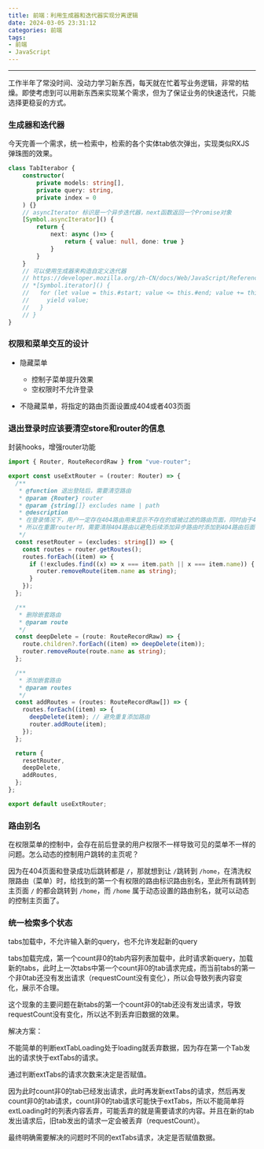 ```yaml
---
title: 前端：利用生成器和迭代器实现分离逻辑
date: 2024-03-05 23:31:12
categories: 前端
tags: 
- 前端
- JavaScript
---
```


-----

工作半年了常没时间、没动力学习新东西，每天就在忙着写业务逻辑，非常的枯燥。即使考虑到可以用新东西来实现某个需求，但为了保证业务的快速迭代，只能选择更稳妥的方式。

### 生成器和迭代器

今天完善一个需求，统一检索中，检索的各个实体tab依次弹出，实现类似RXJS弹珠图的效果。

```typescript
class TabIterabor {
    constructor(
        private models: string[],
        private query: string,
        private index = 0
    ) {}
    // asyncIterator 标识是一个异步迭代器，next函数返回一个Promise对象
    [Symbol.asyncIterator]() {
        return {
    		next: async ()=> {
                return { value: null, done: true }
            }        
        }
    }
    // 可以使用生成器来构造自定义迭代器
    // https://developer.mozilla.org/zh-CN/docs/Web/JavaScript/Reference/Global_Objects/Iterator/Iterator
    // *[Symbol.iterator]() {
    //   for (let value = this.#start; value <= this.#end; value += this.#step) {
    //     yield value;
    //   }
    // }
}
```



### 权限和菜单交互的设计

- 隐藏菜单
  - 控制子菜单提升效果
  - 空权限时不允许登录

- 不隐藏菜单，将指定的路由页面设置成404或者403页面

### 退出登录时应该要清空store和router的信息

封装hooks，增强router功能

```typescript
import { Router, RouteRecordRaw } from "vue-router";

export const useExtRouter = (router: Router) => {
  /**
   * @function 退出登陆后，需要清空路由
   * @param {Router} router
   * @param {string[]} excludes name | path
   * @description
   * 在登录情况下，用户一定存在404路由用来显示不存在的或被过滤的路由页面，同时由于404路由应该放在异步路由后面
   * 所以在重置router时，需要清除404路由以避免后续添加异步路由时添加到404路由后面
   */
  const resetRouter = (excludes: string[]) => {
    const routes = router.getRoutes();
    routes.forEach((item) => {
      if (!excludes.find((x) => x === item.path || x === item.name)) {
        router.removeRoute(item.name as string);
      }
    });
  };

  /**
   * 删除嵌套路由
   * @param route
   */
  const deepDelete = (route: RouteRecordRaw) => {
    route.children?.forEach((item) => deepDelete(item));
    router.removeRoute(route.name as string);
  };

  /**
   * 添加嵌套路由
   * @param routes
   */
  const addRoutes = (routes: RouteRecordRaw[]) => {
    routes.forEach((item) => {
      deepDelete(item); // 避免重复添加路由
      router.addRoute(item);
    });
  };

  return {
    resetRouter,
    deepDelete,
    addRoutes,
  };
};

export default useExtRouter;
```



### 路由别名

在权限菜单的控制中，会存在前后登录的用户权限不一样导致可见的菜单不一样的问题。怎么动态的控制用户跳转的主页呢？

因为在404页面和登录成功后跳转都是 `/`，那就想到让 `/`跳转到 `/home`，在清洗权限路由（菜单）时，给找到的第一个有权限的路由标识路由别名，至此所有跳转到主页面 `/` 的都会跳转到 `/home`，而 `/home` 属于动态设置的路由别名，就可以动态的控制主页面了。



### 统一检索多个状态

tabs加载中，不允许输入新的query，也不允许发起新的query

tabs加载完成，第一个count非0的tab内容列表加载中，此时请求新query，加载新的tabs，此时上一次tabs中第一个count非0的tab请求完成，而当前tabs的第一个非0tab还没有发出请求（requestCount没有变化），所以会导致列表内容变化，展示不合理。

这个现象的主要问题在新tabs的第一个count非0的tab还没有发出请求，导致requestCount没有变化，所以达不到丢弃旧数据的效果。



解决方案：

不能简单的判断extTabLoading处于loading就丢弃数据，因为存在第一个Tab发出的请求快于extTabs的请求。

通过判断extTabs的请求次数来决定是否赋值。

因为此时count非0的tab已经发出请求，此时再发新extTabs的请求，然后再发count非0的tab请求，count非0的tab请求可能快于extTabs，所以不能简单将extLoading时的列表内容丢弃，可能丢弃的就是需要请求的内容。并且在新的tab发出请求后，旧tab发出的请求一定会被丢弃（requestCount）。

最终明确需要解决的问题时不同的extTabs请求，决定是否赋值数据。
